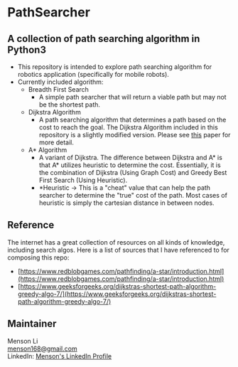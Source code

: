 # PathSearcher
## A collection of path searching algorithm in Python3

- This repository is intended to explore path searching algorithm for robotics application (specifically for mobile robots).
- Currently included algorithm:
    - Breadth First Search
      - A simple path searcher that will return a viable path but may not be the shortest path.
    - Dijkstra Algorithm
      - A path searching algorithm that determines a path based on the cost to reach the goal. The Dijkstra Algorithm included in this repository is a slightly modified version. Please see [this](https://www.aaai.org/ocs/index.php/SOCS/SOCS11/paper/viewFile/4017/4357) paper for more detail. 
    - A* Algorithm
      - A variant of Dijkstra. The difference between Dijkstra and A* is that A* utilizes heuristic to determine the cost. Essentially, it is the combination of Dijkstra (Using Graph Cost) and Greedy Best First Search (Using Heuristic). 
      - *Heuristic -> This is a "cheat" value that can help the path searcher to determine the "true" cost of the path. Most cases of heuristic is simply the cartesian distance in between nodes.

## Reference
The internet has a great collection of resources on all kinds of knowledge, including search algos. Here is a list of sources that I have referenced to for composing this repo:  
- [https://www.redblobgames.com/pathfinding/a-star/introduction.html](https://www.redblobgames.com/pathfinding/a-star/introduction.html)
- [https://www.geeksforgeeks.org/dijkstras-shortest-path-algorithm-greedy-algo-7/](https://www.geeksforgeeks.org/dijkstras-shortest-path-algorithm-greedy-algo-7/)

## Maintainer
Menson Li  
[menson168@gmail.com](menson168@gmail.com)  
LinkedIn: [Menson's LinkedIn Profile](https://www.linkedin.com/in/mensonli/)

